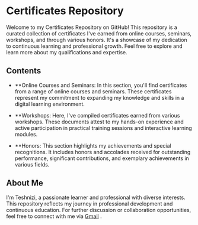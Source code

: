 # Certificates Repository
Welcome to my Certificates Repository on GitHub! This repository is a curated collection of certificates I've earned from online courses, seminars, workshops, and through various honors. It's a showcase of my dedication to continuous learning and professional growth. Feel free to explore and learn more about my qualifications and expertise.

## Contents
- **Online Courses and Seminars: In this section, you'll find certificates from a range of online courses and seminars. These certificates represent my commitment to expanding my knowledge and skills in a digital learning environment.

- **Workshops: Here, I've compiled certificates earned from various workshops. These documents attest to my hands-on experience and active participation in practical training sessions and interactive learning modules.

- **Honors: This section highlights my achievements and special recognitions. It includes honors and accolades received for outstanding performance, significant contributions, and exemplary achievements in various fields.

## About Me
I'm Teshnizi, a passionate learner and professional with diverse interests. This repository reflects my journey in professional development and continuous education. For further discussion or collaboration opportunities, feel free to connect with me via [Gmail](Mohammadrezaahmaditeshnizi@gmail.com) .
